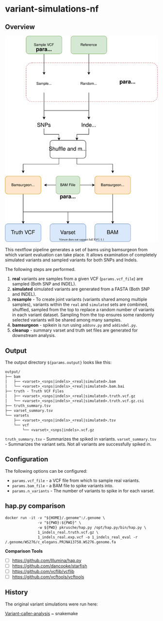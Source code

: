 # variant-simulations-nf

## Overview

![overview](img/overview.drawio.svg)

This nextflow pipeline generates a set of bams using bamsurgeon from which variant evaluation can take place. It allows examination of completely simulated variants and sampled variants for both SNPs and Indels.

The following steps are performed.

1. __real__ variants are samples from a given VCF (`params.vcf_file`) are sampled (Both SNP and INDEL).
2. __simulated__ simulated variants are generated from a FASTA (Both SNP and INDEL).
3. __resample__ - To create joint variants (variants shared among multiple samples), variants within the `real` and `simulated` sets are combined, shuffled, sampled from the top to replace a random number of variants in each variant dataset. Sampling from the top ensures some randomly selected variants will be shared among many samples.
4. __bamsurgeon__ - spikein is run using `addsnv.py` and `addindel.py`.
5. __cleanup__ - summary varset and truth set files are generated for downstream analysis.

## Output

The output directory `${params.output}` looks like this:

```
output/
├── bam
│   ├── <varset>_<snps|indels>_<real|simulated>.bam
│   └── <varset>_<snps|indels>_<real|simulated>.bam.bai
├── truth - Truth VCF Files
│   ├── <varset>_<snps|indels>_<real|simulated>.truth.vcf.gz
│   └── <varset>_<snps|indels>_<real|simulated>.truth.vcf.gz.csi
├── truth_summary.tsv
├── varset_summary.tsv
└── varsets
    ├── <varset>_<snps|indels>_<real|simulated>.tsv
    └── vcf
        └── <varset>_<snps|indels>.vcf.gz
```

`truth_summary.tsv` - Summarizes the spiked in variants.
`varset_summary.tsv` - Summarizes the variant sets. Not all variants are successfully spiked in.

## Configuration

The following options can be configured:

* `params.vcf_file` - a VCF file from which to sample real variants.
* `params.bam_file` - a BAM file to spike variants into.
* `params.n_variants` - The number of variants to spike in for each varset.

## hap.py comparison

```
docker run -it -v "${HOME}/.genome":/.genome \
               -v "${PWD}:${PWD}" \
               -w ${PWD} pkrusche/hap.py /opt/hap.py/bin/hap.py \
               1_indels_real.truth.vcf.gz \
               1_indels_real.exp.vcf -o 1_indels_real_eval -r  /.genome/WS276/c_elegans.PRJNA13758.WS276.genome.fa
```

__Comparison Tools__

* [ ] https://github.com/Illumina/hap.py
* [ ] https://github.com/dancooke/starfish
* [ ] https://github.com/vcflib/vcflib
* [ ] https://github.com/vcftools/vcftools

## History

The original variant simulations were run here:

[Variant-caller-analysis](https://github.com/AndersenLab/variant-caller-analysis) ~ snakemake